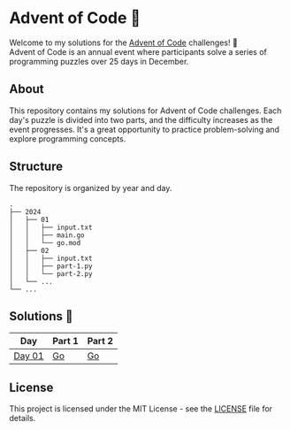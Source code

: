# Advent of Code 🎄

Welcome to my solutions for the [Advent of Code](https://adventofcode.com) challenges! 🚀  
Advent of Code is an annual event where participants solve a series of programming puzzles over 25 days in December.

## About

This repository contains my solutions for Advent of Code challenges. Each day's puzzle is divided into two parts, and the difficulty increases as the event progresses. It's a great opportunity to practice problem-solving and explore programming concepts.

## Structure

The repository is organized by year and day.

```
.
├── 2024
│   ├── 01
│   │   ├── input.txt
│   │   ├── main.go
│   │   └── go.mod
│   ├── 02
│   │   ├── input.txt
│   │   ├── part-1.py
│   │   └── part-2.py
│   └── ...
└── ...
```

## Solutions 🎁

| Day | Part 1 | Part 2 |
| --- | ------ | ------ |
| [Day 01](2024/01) | [Go](2024/01/main.go) | [Go](2024/01/main.go) |


## License

This project is licensed under the MIT License - see the [LICENSE](LICENSE) file for details.
